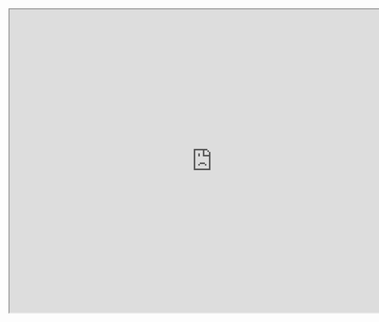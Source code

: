 <iframe src="https://raw.githubusercontent.com/RTGS-Lab/realtime-race-simulation/master/SensorLogger/v3.html" width="800" height="600"></iframe>

